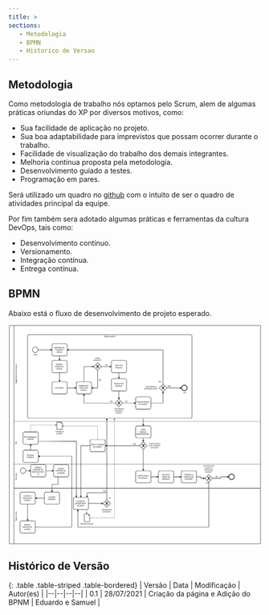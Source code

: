 ```yaml
---
title: >
sections:
   - Metodologia
   - BPMN
   - Historico de Versao
---
```


## Metodologia

Como metodologia de trabalho nós optamos pelo Scrum, alem de algumas práticas oriundas do XP por diversos motivos, como:

* Sua facilidade de aplicação no projeto.
* Sua boa adaptabilidade para imprevistos que possam ocorrer durante o trabalho.
* Facilidade de visualização do trabalho dos demais integrantes.
* Melhoria contínua proposta pela metodologia.
* Desenvolvimento guiado a testes.
* Programação em pares.

Será utilizado um quadro no [github](https://github.com/UnBArqDsw2021-1/2021.1_G7_Mychine_docs/projects/1) com o intuito de ser o quadro de atividades principal da equipe.

Por fim também sera adotado algumas práticas e ferramentas da cultura DevOps, tais como: 

* Desenvolvimento contínuo.
* Versionamento.
* Integração contínua.
* Entrega contínua.

## BPMN

Abaixo está o fluxo de desenvolvimento de projeto esperado.

<div class="screenshot-holder">
<a href="assets/images/bpmn.svg" data-title="Tabela Sobre KLM" data-toggle="lightbox" style="display: flex; justify-content: center;">
<img class="img-responsive" src="assets/images/bpmn.svg" alt="screenshot" />
</a>
<a class="mask" href="assets/images/bpmn.svg" data-title="Tabela Sobre KLM" data-toggle="lightbox" style="display: flex; justify-content: center;">
<i class="icon fa fa-search-plus" style="width: auto; height: auto"></i>
</a>
</div>

## Histórico de Versão 

{: .table .table-striped .table-bordered}
| Versão | Data | Modificação | Autor(es) |
|--|--|--|--|
| 0.1 | 28/07/2021 | Criação da página e Adição do BPNM | Eduardo e Samuel |
